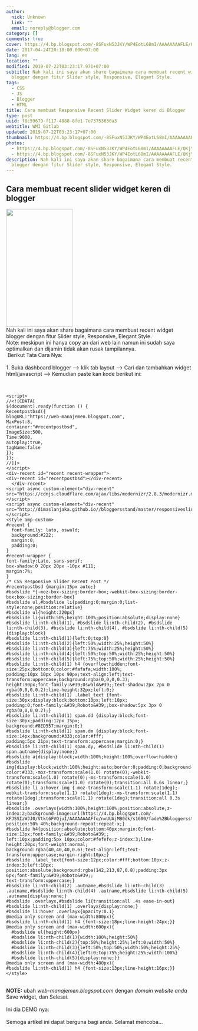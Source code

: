 ```yaml
---
author:
  nick: Unknown
  link: ""
  email: noreply@blogger.com
category: []
comments: true
cover: https://4.bp.blogspot.com/-8SFuxN53JKY/WP4EotL68mI/AAAAAAAAFLE/QKjY273Zd60Z1FdySOdLoB4r94bXskwZQCLcB/s320/Screenshot_2017-04-24-20-56-21.jpg
date: 2017-04-24T20:18:00.000+07:00
lang: en
location: ""
modified: 2019-07-22T03:23:17.971+07:00
subtitle: Nah kali ini saya akan share bagaimana cara membuat recent widget
  blogger dengan fitur Slider style, Responsive, Elegant Style.
tags:
  - CSS
  - JS
  - Blogger
  - HTML
title: Cara membuat Responsive Recent Slider Widget keren di Blogger
type: post
uuid: f8c59679-f117-4888-8fe1-7e73753630a3
webtitle: WMI Gitlab
updated: 2019-07-22T03:23:17+07:00
thumbnail: https://4.bp.blogspot.com/-8SFuxN53JKY/WP4EotL68mI/AAAAAAAAFLE/QKjY273Zd60Z1FdySOdLoB4r94bXskwZQCLcB/s320/Screenshot_2017-04-24-20-56-21.jpg
photos:
  - https://4.bp.blogspot.com/-8SFuxN53JKY/WP4EotL68mI/AAAAAAAAFLE/QKjY273Zd60Z1FdySOdLoB4r94bXskwZQCLcB/s320/Screenshot_2017-04-24-20-56-21.jpg
  - https://4.bp.blogspot.com/-8SFuxN53JKY/WP4EotL68mI/AAAAAAAAFLE/QKjY273Zd60Z1FdySOdLoB4r94bXskwZQCLcB/s320/Screenshot_2017-04-24-20-56-21.jpg
description: Nah kali ini saya akan share bagaimana cara membuat recent widget
  blogger dengan fitur Slider style, Responsive, Elegant Style.
---
```


<h2>Cara membuat recent slider widget keren di blogger</h2><div><a href="https://4.bp.blogspot.com/-8SFuxN53JKY/WP4EotL68mI/AAAAAAAAFLE/QKjY273Zd60Z1FdySOdLoB4r94bXskwZQCLcB/s1600/Screenshot_2017-04-24-20-56-21.jpg" imageanchor="1" rel="noopener noreferer nofollow"><img border="0" height="320" src="https://4.bp.blogspot.com/-8SFuxN53JKY/WP4EotL68mI/AAAAAAAAFLE/QKjY273Zd60Z1FdySOdLoB4r94bXskwZQCLcB/s320/Screenshot_2017-04-24-20-56-21.jpg" width="180"></a><br>Nah kali ini saya akan share bagaimana cara membuat recent widget blogger dengan fitur Slider style, Responsive, Elegant Style.</div><div>Note: meskipun ini hanya copy an dari web lain namun ini sudah saya optimalkan dan dijamin tidak akan rusak tampilannya.</div><div>&nbsp;Berikut Tata Cara Nya:</div><div><br></div><div>1. Buka dashboard blogger --&gt; klik tab layout --&gt; Cari dan tambahkan widget html/javascript --&gt; Kemudian paste kan kode berikut ini:</div><div><br><pre><code class="html"><br>&lt;script&gt;<br>//&lt;![CDATA[<br>$(document).ready(function () {<br>Recentpostbsd({<br>blogURL:"https://web-manajemen.blogspot.com",<br>MaxPost:8,<br>container:"#recentpostbsd",<br>ImageSize:500,<br>Time:9000,<br>autoplay:true,<br>tagName:false<br>});<br>});<br>//]]&gt;<br>&lt;/script&gt;<br>&lt;div-recent id="recent recent-wrapper"&gt;<br>&lt;div-recent id="recentpostbsd"&gt;&lt;/div-recent&gt;<br>&nbsp; &lt;/div-recent&gt;<br>&lt;script async custom-element="div-recent" src="https://cdnjs.cloudflare.com/ajax/libs/modernizr/2.8.3/modernizr.min.js"&gt;&lt;/script&gt;<br>&lt;script async custom-element="div-recent" src="http://dimaslanjaka.github.io//bloggersstand/master/responsiveslider.js"&gt;&lt;/script&gt;<br>&lt;style amp-custom&gt;<br>#recent {<br>&nbsp; font-family: lato, oswald;<br>&nbsp; background:#222;<br>&nbsp; margin:0;<br>&nbsp; padding:0;<br>}<br>#recent-wrapper {<br>font-family:Lato, sans-serif;<br>box-shadow:0 20px 20px -10px #111;<br>margin:7%;<br>}<br>/* CSS Responsive Slider Recent Post */<br>#recentpostbsd {margin:15px auto;}<br>#bsdslide *{-moz-box-sizing:border-box;-webkit-box-sizing:border-box;box-sizing:border-box}<br>#bsdslide ul,#bsdslide li{padding:0;margin:0;list-style:none;position:relative}<br>#bsdslide ul{height:320px}<br>#bsdslide li{width:50%;height:100%;position:absolute;display:none}<br>#bsdslide li:nth-child(1), #bsdslide li:nth-child(2), #bsdslide li:nth-child(3), #bsdslide li:nth-child(4), #bsdslide li:nth-child(5){display:block}<br>#bsdslide li:nth-child(1){left:0;top:0}<br>#bsdslide li:nth-child(2){left:50%;width:25%;height:50%}<br>#bsdslide li:nth-child(3){left:75%;width:25%;height:50%}<br>#bsdslide li:nth-child(4){left:50%;top:50%;width:25%;height:50%}<br>#bsdslide li:nth-child(5){left:75%;top:50%;width:25%;height:50%}<br>#bsdslide li:nth-child(1) h4 {overflow:hidden;font-size:25px;bottom:0;color:#fafafa;width:100%;<br>padding:10px 10px 10px 90px;text-align:left;text-transform:uppercase;background:rgba(0,0,0,0.3);<br>height:90px;font-family:&amp;#39;Oswald&amp;#39;;text-shadow:2px 2px 0 rgba(0,0,0,0.2);line-height:32px;left:0;}<br>#bsdslide li:nth-child(1) .label_text {font-size:30px;display:block;bottom:10px;left:10px;<br>padding:0;font-family:&amp;#39;Roboto&amp;#39;;box-shadow:5px 3px 0 rgba(0,0,0,0.2);}<br>#bsdslide li:nth-child(1) span.dd {display:block;font-size:30px;padding:12px 15px;<br>background:#8ED557;margin:0;}<br>#bsdslide li:nth-child(1) span.dm {display:block;font-size:14px;background:#333;color:#fff;<br>padding:5px 21px;text-transform:uppercase;margin:0;}<br>#bsdslide li:nth-child(1) span.dy, #bsdslide li:nth-child(1) span.autname{display:none;}<br>#bsdslide a{display:block;width:100%;height:100%;overflow:hidden}<br>#bsdslide img{display:block;width:100%;height:auto;border:0;padding:0;background-color:#333;-moz-transform:scale(1.0) rotate(0);-webkit-transform:scale(1.0) rotate(0);-ms-transform:scale(1.0) rotate(0);transform:scale(1.0) rotate(0);transition:all 0.6s linear;}<br>#bsdslide li a:hover img {-moz-transform:scale(1.1) rotate(1deg);-webkit-transform:scale(1.1) rotate(1deg);-ms-transform:scale(1.1) rotate(1deg);transform:scale(1.1) rotate(1deg);transition:all 0.3s linear;}<br>#bsdslide .overlayx{width:100%;height:100%;position:absolute;z-index:2;background-image:url(https://4.bp.blogspot.com/-KFJSSIzWJJ0/Vtkt6FVQjuI/AAAAAAAAFfo/nxUUAjMB0dk/s1600/fade%2Bbloggersstand.png);background-position:50% 40%;background-repeat:repeat-x;}<br>#bsdslide h4{position:absolute;bottom:40px;margin:0;font-size:13px;font-family:&amp;#39;Roboto&amp;#39;;<br>left:10px;padding:5px 10px;color:#fefefe;z-index:3;line-height:20px;font-weight:normal;<br>background:rgba(40,40,40,0.6);text-align:left;text-transform:uppercase;margin-right:10px;}<br>#bsdslide .label_text{font-size:12px;color:#fff;bottom:10px;z-index:3;left:10px;<br>position:absolute;background:rgba(142,213,87,0.8);padding:3px 6px;font-family:&amp;#39;Roboto&amp;#39;;<br>text-transform:uppercase;}<br>#bsdslide li:nth-child(2) .autname,#bsdslide li:nth-child(3) .autname,#bsdslide li:nth-child(4) .autname,#bsdslide li:nth-child(5) .autname{display:none;}<br>#bsdslide .overlayx,#bsdslide li{transition:all .4s ease-in-out}<br>#bsdslide li:nth-child(1) .overlayx{display:none;}<br>#bsdslide li:hover .overlayx{opacity:0.1}<br>@media only screen and (max-width:800px){<br>#bsdslide li:nth-child(1) h4 {font-size:18px;line-height:24px;}}<br>@media only screen and (max-width:600px){<br>&nbsp; #bsdslide ul{height:600px}<br>&nbsp; #bsdslide li:nth-child(1){width:100%;height:50%}<br>&nbsp; #bsdslide li:nth-child(2){top:50%;height:25%;left:0;width:50%}<br>&nbsp; #bsdslide li:nth-child(3){left:50%;top:50%;width:50%;height:25%}<br>&nbsp; #bsdslide li:nth-child(4){left:0;top:75%;height:25%;width:100%}<br>&nbsp; #bsdslide li:nth-child(5){display:none;}}<br>@media only screen and (max-width:480px){<br>#bsdslide li:nth-child(1) h4 {font-size:13px;line-height:16px;}}<br>&lt;/style&gt;</code></pre></div><div><div></div><div></div><div></div></div><div><br></div><div><b>NOTE:</b> ubah <i>web-manajemen.blogspot.com</i> dengan <i>domain website anda</i> <br>Save widget, dan Selesai.</div><div><br></div><div>Ini dia DEMO nya:</div><div><amp-iframe allowfullscreen="" frameborder="0" height="800" layout="responsive" sandbox="allow-scripts allow-same-origin allow-popups" scrolling="yes" src="https://source.l3n4r0x.cf/php/codepen.php?user=dimaslanjaka&amp;id=EmgNWr&amp;tab=result&amp;h=500" width="500"></amp-iframe><br></div><div>Semoga artikel ini dapat berguna bagi anda. Selamat mencoba...</div>